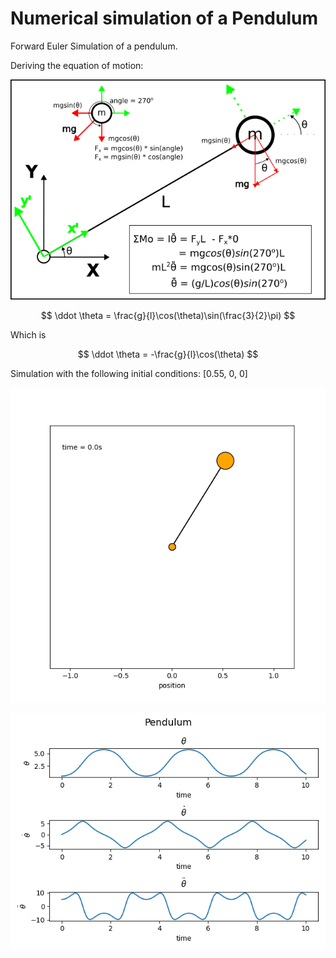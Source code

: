 # Numerical simulation of a Pendulum

Forward Euler Simulation of a pendulum. 

Deriving the equation of motion:
<p align="center" >
    <img src="misc/pendulum.png"/>
</p>

$$
\ddot \theta = \frac{g}{l}\cos(\theta)\sin(\frac{3}{2}\pi)
$$

Which is

$$
\ddot \theta = -\frac{g}{l}\cos(\theta)
$$

Simulation with the following initial conditions: [0.55, 0, 0]
<p align="center">
    <img src="misc/pendulum.gif"/>
</p>

<p align="center">
    <img src="misc/pendulum_plot.png"/>
</p>
